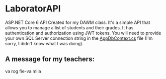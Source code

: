 # LaboratorAPI

ASP.NET Core 6 API Created for my DAWM class.
It's a simple API that allows you to manage a list of students and their grades.
It has authentication and authorization using JWT tokens.
You will need to provide your own SQL Server connection string in the [AppDbContext.cs](DataLayer\AppDbContext.cs#L10) file (I'm sorry, I didn't know what I was doing).

## A message for my teachers:
va rog fie-va mila
